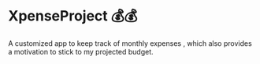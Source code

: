 # XpenseProject 💰💰
A customized app to keep track of monthly expenses , which also provides a motivation to stick to my projected budget.
